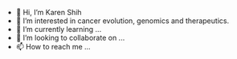 - 👋 Hi, I’m Karen Shih
- 👀 I’m interested in cancer evolution, genomics and therapeutics.
- 🌱 I’m currently learning ...
- 💞️ I’m looking to collaborate on ...
- 📫 How to reach me ...

<!---
kyshih/kyshih is a ✨ special ✨ repository because its `README.md` (this file) appears on your GitHub profile.
You can click the Preview link to take a look at your changes.
--->
